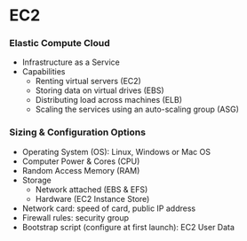 # EC2

### Elastic Compute Cloud

* Infrastructure as a Service
* Capabilities
  * Renting virtual servers (EC2)
  * Storing data on virtual drives (EBS)
  * Distributing load across machines (ELB)
  * Scaling the services using an auto-scaling group (ASG)

### Sizing & Configuration Options

* Operating System (OS): Linux, Windows or Mac OS
* Computer Power & Cores (CPU)
* Random Access Memory (RAM)
* Storage
  * Network attached (EBS & EFS)
  * Hardware (EC2 Instance Store)
* Network card: speed of card, public IP address
* Firewall rules: security group
* Bootstrap script (configure at first launch): EC2 User Data

